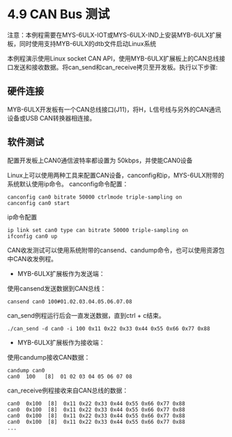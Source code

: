 # 4.9 CAN Bus 测试

注意：本例程需要在MYS-6ULX-IOT或MYS-6ULX-IND上安装MYB-6ULX扩展板，同时使用支持MYB-6ULX的dtb文件启动Linux系统

本例程演示使用Linux socket CAN API，使用MYB-6ULX扩展板上的CAN总线接口发送和接收数据。将can_send和can_receive拷贝至开发板。执行以下步骤:

## 硬件连接
MYB-6ULX开发板有一个CAN总线接口(J11)，将H，L信号线与另外的CAN通讯设备或USB CAN转换器相连接。

## 软件测试
配置开发板上CAN0通信波特率都设置为 50kbps，并使能CAN0设备

Linux上可以使用两种工具来配置CAN设备，canconfig和ip，MYS-6ULX附带的系统默认使用ip命令。
canconfig命令配置：
```
canconfig can0 bitrate 50000 ctrlmode triple-sampling on
canconfig can0 start
```
ip命令配置
```
ip link set can0 type can bitrate 50000 triple-sampling on
ifconfig can0 up
```

CAN收发测试可以使用系统附带的cansend、candump命令，也可以使用资源包中CAN收发例程。

- MYB-6ULX扩展板作为发送端：

使用cansend发送数据到CAN总线：
```
cansend can0 100#01.02.03.04.05.06.07.08
```

can_send例程运行后会一直发送数据，直到ctrl + c结束。
```
./can_send -d can0 -i 100 0x11 0x22 0x33 0x44 0x55 0x66 0x77 0x88
```

- MYB-6ULX扩展板作为接收端：

使用candump接收CAN数据：
```
candump can0
can0  100   [8]  01 02 03 04 05 06 07 08
```
can_receive例程接收来自CAN总线的数据：
```
can0  0x100  [8]  0x11 0x22 0x33 0x44 0x55 0x66 0x77 0x88 
can0  0x100  [8]  0x11 0x22 0x33 0x44 0x55 0x66 0x77 0x88 
can0  0x100  [8]  0x11 0x22 0x33 0x44 0x55 0x66 0x77 0x88 
can0  0x100  [8]  0x11 0x22 0x33 0x44 0x55 0x66 0x77 0x88
...
